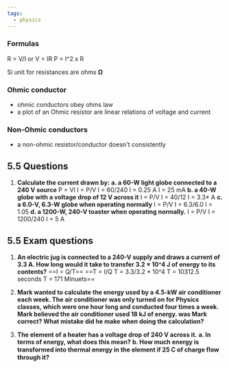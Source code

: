 ```yaml
---
tags:
  - physics
---
```

### Formulas
R = V/I
or
V = IR
P = I^2 x R

Si unit for resistances are ohms **Ω**
### Ohmic conductor
- ohmic conductors obey ohms law
- a plot of an Ohmic resistor are linear relations of voltage and current

### Non-Ohmic conductors
- a non-ohmic resistor/conductor doesn't consistently 

## 5.5 Questions

1. **Calculate the current drawn by:**
**a. a 60-W light globe connected to a 240 V source**
P = VI 
I = P/V
I = 60/240
I = 0.25 A
I = 25 mA
**b. a 40-W globe with a voltage drop of 12 V across it**
I = P/V
I = 40/12
I = 3.3* A
**c. a 6.0-V, 6.3-W globe when operating normally**
I = P/V
I = 6.3/6.0
I = 1.05
**d. a 1200-W, 240-V toaster when operating normally.**
I = P/V
I = 1200/240
I = 5 A
## 5.5 Exam questions
1. **An electric jug is connected to a 240-V supply and draws a current of 3.3 A. How long would it take to transfer 3.2 × 10^4 J of energy to its contents?**
==I = Q/T==
==T = I/Q
T = 3.3/3.2 * 10^4 
T = 10312.5 seconds
T = 171 Minuets==
2. **Mark wanted to calculate the energy used by a 4.5-kW air conditioner each week. The air conditioner was only turned on for Physics classes, which were one hour long and conducted four times a week. Mark believed the air conditioner used 18 kJ of energy. was Mark correct? What mistake did he make when doing the calculation?**

3. **The element of a heater has a voltage drop of 240 V across it.**
**a. In terms of energy, what does this mean?**
**b. How much energy is transformed into thermal energy in the element if 25 C of charge ﬂow through it?**